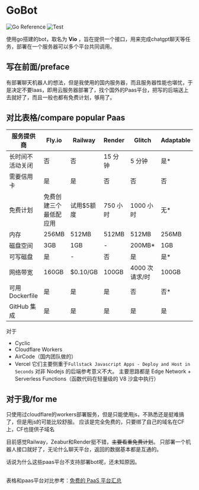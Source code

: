 # GoBot 

![Go Reference](https://pkg.go.dev/badge/github.com/go-telegram-bot-api/telegram-bot-api/v5.svg)
![Test](https://github.com/go-telegram-bot-api/telegram-bot-api/actions/workflows/test.yml/badge.svg)

使用go搭建的bot，取名为 **Vio** ，旨在提供一个接口，用来完成chatgpt聊天等任务，部署在一个服务器可以多个平台共同调用。

## 写在前面/preface
有部署聊天机器人的想法，但是我使用的国内服务器，而且服务器性能也堪忧，于是决定不要laas，即用云服务器部署了，找个国外的Paas平台，把写的后端送上去就好了，而且一般也都有免费计划，够用了。

## 对比表格/compare popular Paas
| 服务提供商  | Fly.io          | Railway        | Render         | Glitch         | Adaptable      | Zeabur         |
|-------------|-----------------|----------------|----------------|----------------|----------------|----------------|
| 长时间不活动关闭 | 否             | 否              | 15 分钟         | 5 分钟          | 是*            | 否             |
| 需要信用卡    | 是             | 是             | 否             | 否             | 否             | 否             |
| 免费计划      | 免费创建三个最低配应用| 试用$5额度| 750 小时       | 1000 小时      | 无*            | $5/mo        |
| 内存          | 256MB          | 512MB          | 512MB          | 512MB          | 256MB          | 512MB          |
| 磁盘空间      | 3GB            | 1GB            | -              | 200MB*         | 1GB            | 1GB            |
| 可写磁盘      | 是             | -              | 否             | 是             | 是*            | 是             |
| 网络带宽      | 160GB          | $0.10/GB       | 100GB          | 4000 次请求/时  | 100GB          | -              |
| 可用 Dockerfile | 是             | 是             | 是             | 否             | 否*            | 是             |
| GitHub 集成  | 是            | 是             | 是             | 是             | 是             | 是             |

对于
 - Cyclic
 - Cloudflare Workers 
 - AirCode（国内团队做的） 
 - Vercel
它们主要侧重于`Fullstack Javascript Apps - Deploy and Host in Seconds`
对非 Nodejs 的后端参考意义不大。
主要思路都是 Edge Network + Serverless Functions（函数代码在轻量级的 V8 沙盒中执行）

## 对于我/for me
只使用过cloudflare的workers部署服务，但是只能使用js，不熟悉还是挺难搞了，但是用js的可能比较舒服。
应该是完全免费的，只要绑了自己的域名在CF上，CF也提供子域名

目前感觉Railway，Zeabur和Render挺不错，~~主要看重免费计划~~。
只部署一个机器人接口就好了，无论什么聊天平台，返回的数据基本都是互通的。

话说为什么这些paas平台不支持部署bot呢，还未知原因。

## 
表格和paas平台对比参考：[免费的 PaaS 平台汇总][1]

  [1]: https://liduos.com/Summary-of-free-PaaS-platforms.html

